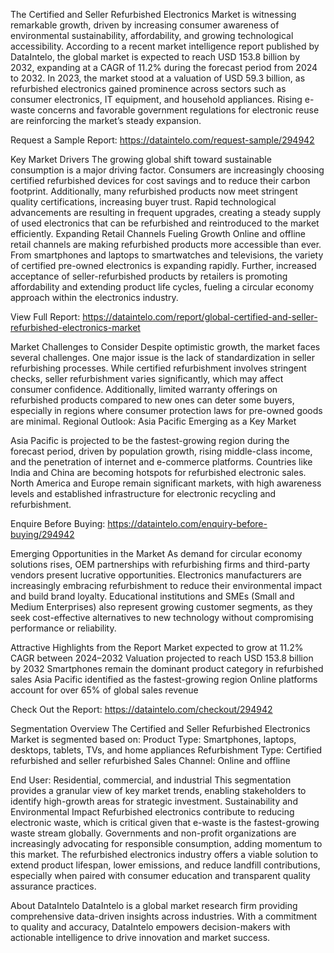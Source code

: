 The Certified and Seller Refurbished Electronics Market is witnessing remarkable growth, driven by increasing consumer awareness of environmental sustainability, affordability, and growing technological accessibility. According to a recent market intelligence report published by DataIntelo, the global market is expected to reach USD 153.8 billion by 2032, expanding at a CAGR of 11.2% during the forecast period from 2024 to 2032.
In 2023, the market stood at a valuation of USD 59.3 billion, as refurbished electronics gained prominence across sectors such as consumer electronics, IT equipment, and household appliances. Rising e-waste concerns and favorable government regulations for electronic reuse are reinforcing the market’s steady expansion.

Request a Sample Report: https://dataintelo.com/request-sample/294942

Key Market Drivers
The growing global shift toward sustainable consumption is a major driving factor. Consumers are increasingly choosing certified refurbished devices for cost savings and to reduce their carbon footprint. Additionally, many refurbished products now meet stringent quality certifications, increasing buyer trust.
Rapid technological advancements are resulting in frequent upgrades, creating a steady supply of used electronics that can be refurbished and reintroduced to the market efficiently.
Expanding Retail Channels Fueling Growth
Online and offline retail channels are making refurbished products more accessible than ever. From smartphones and laptops to smartwatches and televisions, the variety of certified pre-owned electronics is expanding rapidly.
Further, increased acceptance of seller-refurbished products by retailers is promoting affordability and extending product life cycles, fueling a circular economy approach within the electronics industry.

View Full Report: https://dataintelo.com/report/global-certified-and-seller-refurbished-electronics-market

Market Challenges to Consider
Despite optimistic growth, the market faces several challenges. One major issue is the lack of standardization in seller refurbishing processes. While certified refurbishment involves stringent checks, seller refurbishment varies significantly, which may affect consumer confidence.
Additionally, limited warranty offerings on refurbished products compared to new ones can deter some buyers, especially in regions where consumer protection laws for pre-owned goods are minimal.
Regional Outlook: Asia Pacific Emerging as a Key Market

Asia Pacific is projected to be the fastest-growing region during the forecast period, driven by population growth, rising middle-class income, and the penetration of internet and e-commerce platforms. Countries like India and China are becoming hotspots for refurbished electronic sales.
North America and Europe remain significant markets, with high awareness levels and established infrastructure for electronic recycling and refurbishment.

Enquire Before Buying: https://dataintelo.com/enquiry-before-buying/294942

Emerging Opportunities in the Market
As demand for circular economy solutions rises, OEM partnerships with refurbishing firms and third-party vendors present lucrative opportunities. Electronics manufacturers are increasingly embracing refurbishment to reduce their environmental impact and build brand loyalty.
Educational institutions and SMEs (Small and Medium Enterprises) also represent growing customer segments, as they seek cost-effective alternatives to new technology without compromising performance or reliability.

Attractive Highlights from the Report
Market expected to grow at 11.2% CAGR between 2024–2032
Valuation projected to reach USD 153.8 billion by 2032
Smartphones remain the dominant product category in refurbished sales
Asia Pacific identified as the fastest-growing region
Online platforms account for over 65% of global sales revenue

Check Out the Report: https://dataintelo.com/checkout/294942

Segmentation Overview
The Certified and Seller Refurbished Electronics Market is segmented based on:
Product Type: Smartphones, laptops, desktops, tablets, TVs, and home appliances
Refurbishment Type: Certified refurbished and seller refurbished
Sales Channel: Online and offline

End User: Residential, commercial, and industrial
This segmentation provides a granular view of key market trends, enabling stakeholders to identify high-growth areas for strategic investment.
Sustainability and Environmental Impact
Refurbished electronics contribute to reducing electronic waste, which is critical given that e-waste is the fastest-growing waste stream globally. Governments and non-profit organizations are increasingly advocating for responsible consumption, adding momentum to this market.
The refurbished electronics industry offers a viable solution to extend product lifespan, lower emissions, and reduce landfill contributions, especially when paired with consumer education and transparent quality assurance practices.

About DataIntelo
DataIntelo is a global market research firm providing comprehensive data-driven insights across industries. With a commitment to quality and accuracy, DataIntelo empowers decision-makers with actionable intelligence to drive innovation and market success.


